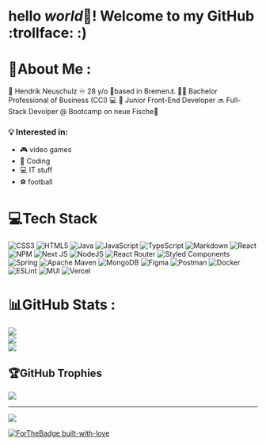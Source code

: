 # hello _world_:wave:! Welcome to my GitHub :trollface: :)

# 💫About Me :
👨 Hendrik Neuschulz
♾️ 28 y/o
📍based in Bremen⚓
👨‍🎓 Bachelor Professional of Business (CCI)
💻 👶 Junior Front-End Developer
🔜 Full-Stack Devolper @ Bootcamp on neue Fische🐙

### 💡 Interested in:

* 🎮 video games
* :floppy_disk: Coding
* 💻 IT stuff
* ⚽ football

# 💻Tech Stack
![CSS3](https://img.shields.io/badge/css3-%231572B6.svg?style=flat&logo=css3&logoColor=white) ![HTML5](https://img.shields.io/badge/html5-%23E34F26.svg?style=flat&logo=html5&logoColor=white) ![Java](https://img.shields.io/badge/java-%23ED8B00.svg?style=flat&logo=java&logoColor=white) ![JavaScript](https://img.shields.io/badge/javascript-%23323330.svg?style=flat&logo=javascript&logoColor=%23F7DF1E) ![TypeScript](https://img.shields.io/badge/typescript-%23007ACC.svg?style=flat&logo=typescript&logoColor=white) ![Markdown](https://img.shields.io/badge/markdown-%23000000.svg?style=flat&logo=markdown&logoColor=white) ![React](https://img.shields.io/badge/react-%2320232a.svg?style=flat&logo=react&logoColor=%2361DAFB) ![NPM](https://img.shields.io/badge/NPM-%23000000.svg?style=flat&logo=npm&logoColor=white) ![Next JS](https://img.shields.io/badge/Next-black?style=flat&logo=next.js&logoColor=white) ![NodeJS](https://img.shields.io/badge/node.js-6DA55F?style=flat&logo=node.js&logoColor=white) ![React Router](https://img.shields.io/badge/React_Router-CA4245?style=flat&logo=react-router&logoColor=white) ![Styled Components](https://img.shields.io/badge/styled--components-DB7093?style=flat&logo=styled-components&logoColor=white) ![Spring](https://img.shields.io/badge/spring-%236DB33F.svg?style=flat&logo=spring&logoColor=white) ![Apache Maven](https://img.shields.io/badge/Apache%20Maven-C71A36?style=flat&logo=Apache%20Maven&logoColor=white) ![MongoDB](https://img.shields.io/badge/MongoDB-%234ea94b.svg?style=flat&logo=mongodb&logoColor=white) 	![Figma](https://img.shields.io/badge/figma-%23F24E1E.svg?style=flat&logo=figma&logoColor=white) ![Postman](https://img.shields.io/badge/Postman-FF6C37?style=flat&logo=postman&logoColor=white) ![Docker](https://img.shields.io/badge/docker-%230db7ed.svg?style=flat&logo=docker&logoColor=white) ![ESLint](https://img.shields.io/badge/ESLint-4B3263?style=flat&logo=eslint&logoColor=white) ![MUI](https://img.shields.io/badge/MUI-%230081CB.svg?style=flat&logo=material-ui&logoColor=white) ![Vercel](https://img.shields.io/badge/vercel-%23000000.svg?style=flat&logo=vercel&logoColor=white)
# 📊GitHub Stats :
![](https://github-readme-stats.vercel.app/api?username=HendrikNeuschulz&theme=highcontrast&hide_border=false&include_all_commits=false&count_private=false)<br/>
![](https://github-readme-streak-stats.herokuapp.com/?user=HendrikNeuschulz&theme=highcontrast&hide_border=false)<br/>
![](https://github-readme-stats.vercel.app/api/top-langs/?username=HendrikNeuschulz&theme=highcontrast&hide_border=false&include_all_commits=false&count_private=false&layout=compact)

## 🏆GitHub Trophies
![](https://github-trophies.vercel.app/?username=HendrikNeuschulz&theme=chalk&no-frame=false&no-bg=false&margin-w=4)

---
[![](https://visitcount.itsvg.in/api?id=HendrikNeuschulz&icon=7&color=0)](https://visitcount.itsvg.in)


[![ForTheBadge built-with-love](http://ForTheBadge.com/images/badges/built-with-love.svg)](https://GitHub.com/HendrikNeuschulz/)



